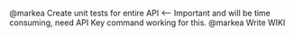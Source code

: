 @markea Create unit tests for entire API <-- Important and will be time consuming, need API Key command working for this.
@markea Write WIKI